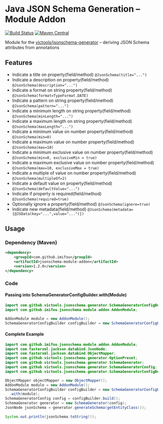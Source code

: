 # Java JSON Schema Generation – Module Addon
[![Build Status](https://travis-ci.com/imIfOu/jsonschema-module-addon.svg?branch=master)](https://travis-ci.com/imIfOu/jsonschema-module-addon)
[![Maven Central](https://img.shields.io/maven-central/v/com.github.imifou/jsonschema-module-addon.svg?label=Maven%20Central)](https://search.maven.org/search?q=g:%22com.github.imifou%22%20AND%20a:%22jsonschema-module-addon%22)

Module for the [victools/jsonschema-generator](https://github.com/victools/jsonschema-generator) – deriving JSON Schema attributes from annotations

## Features

* Indicate a title on property(field/method) `@JsonSchema(title="...")`
* Indicate a description on property(field/method) `@JsonSchema(description="...")`
* Indicate a format on string property(field/method) `@JsonSchema(format=TypeFormat.DATE)`
* Indicate a pattern on string property(field/method) `@JsonSchema(pattern="...")`
* Indicate a minimum length on string property(field/method) `@JsonSchema(minLength="...")`
* Indicate a maximum length on string property(field/method) `@JsonSchema(maxLength="...")`
* Indicate a minimum value on number property(field/method) `@JsonSchema(min=0)`
* Indicate a maximum value on number property(field/method) `@JsonSchema(max=10)`
* Indicate a minimum exclusive value on number property(field/method) `@JsonSchema(min=0, exclusiveMin = true)`
* Indicate a maximum exclusive value on number property(field/method) `@JsonSchema(max=10, exclusiveMax = true)`
* Indicate a multiple of value on number property(field/method) `@JsonSchema(multipleOf=2)`
* Indicate a default value on property(field/method) `@JsonSchema(defaultValue="...")`
* Indicate if property is required(field/method)  `@JsonSchema(required=true)`
* Optionally ignore a property(field/method) `@JsonSchema(ignore=true)`
* Indicate new metadata(field/method) `@JsonSchema(metadata={@JSData(key="...",value="...")})`

## Usage
### Dependency (Maven)
```xml
<dependency>
    <groupId>com.github.imifou</groupId>
    <artifactId>jsonschema-module-addon</artifactId>
    <version>1.2.0</version>
</dependency>
```

### Code
#### Passing into SchemaGeneratorConfigBuilder.with(Module)
```java
import com.github.victools.jsonschema.generator.SchemaGeneratorConfigBuilder;
import com.github.imifou.jsonschema.module.addon.AddonModule;
```
```java
AddonModule module = new AddonModule();
SchemaGeneratorConfigBuilder configBuilder = new SchemaGeneratorConfigBuilder(objectMapper).with(module);
```

#### Complete Example
```java
import com.github.imifou.jsonschema.module.addon.AddonModule;
import com.fasterxml.jackson.databind.JsonNode;
import com.fasterxml.jackson.databind.ObjectMapper;
import com.github.victools.jsonschema.generator.OptionPreset;
import com.github.victools.jsonschema.generator.SchemaGenerator;
import com.github.victools.jsonschema.generator.SchemaGeneratorConfig;
import com.github.victools.jsonschema.generator.SchemaGeneratorConfigBuilder;
```
```java
ObjectMapper objectMapper = new ObjectMapper();
AddonModule module = new AddonModule();
SchemaGeneratorConfigBuilder configBuilder = new SchemaGeneratorConfigBuilder(objectMapper,OptionPreset.PLAIN_JSON)
  .with(module);
SchemaGeneratorConfig config = configBuilder.build();
SchemaGenerator generator = new SchemaGenerator(config);
JsonNode jsonSchema = generator.generateSchema(getEntityClass());
        
System.out.println(jsonSchema.toString());
```
